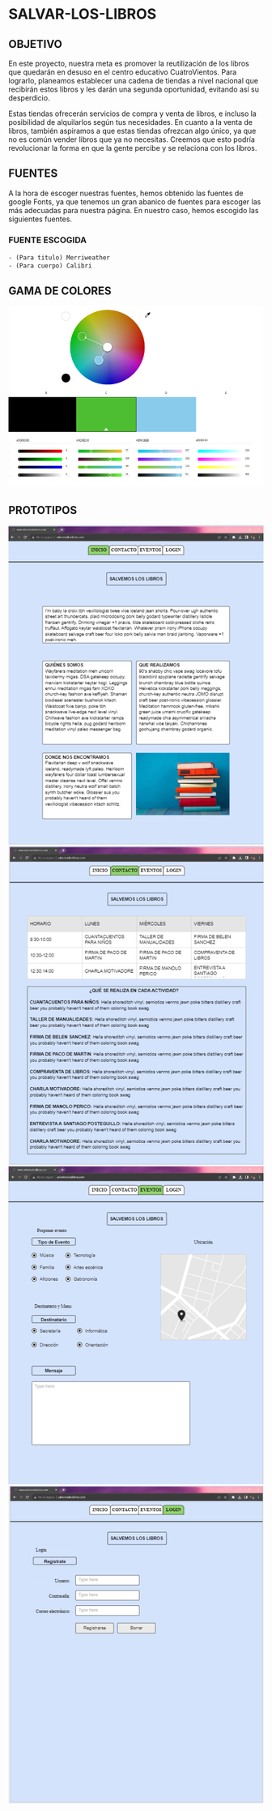 # SALVAR-LOS-LIBROS

## OBJETIVO
En este proyecto, nuestra meta es promover la reutilización de los libros que quedarán en desuso en el centro educativo CuatroVientos. Para lograrlo, planeamos establecer una cadena de tiendas a nivel nacional que recibirán estos libros y les darán una segunda oportunidad, evitando así su desperdicio.

Estas tiendas ofrecerán servicios de compra y venta de libros, e incluso la posibilidad de alquilarlos según tus necesidades. En cuanto a la venta de libros, también aspiramos a que estas tiendas ofrezcan algo único, ya que no es común vender libros que ya no necesitas. Creemos que esto podría revolucionar la forma en que la gente percibe y se relaciona con los libros.

## FUENTES

A la hora de escoger nuestras fuentes, hemos obtenido las fuentes de google Fonts, ya que tenemos un gran abanico de fuentes para escoger las más adecuadas para nuestra página. En nuestro caso, hemos escogido las siguientes fuentes.

 ### FUENTE ESCOGIDA
    - (Para titulo) Merriweather
    - (Para cuerpo) Calibri
   
## GAMA DE COLORES
![Gama de Colores](assets/imagenes/gama_colores.png)

## PROTOTIPOS
![Index](assets/imagenes/index.png)
![Eventos](assets/imagenes/eventos.png)
![Contactanos](assets/imagenes/contacto.png)
![Login](assets/imagenes/login.png)
  
